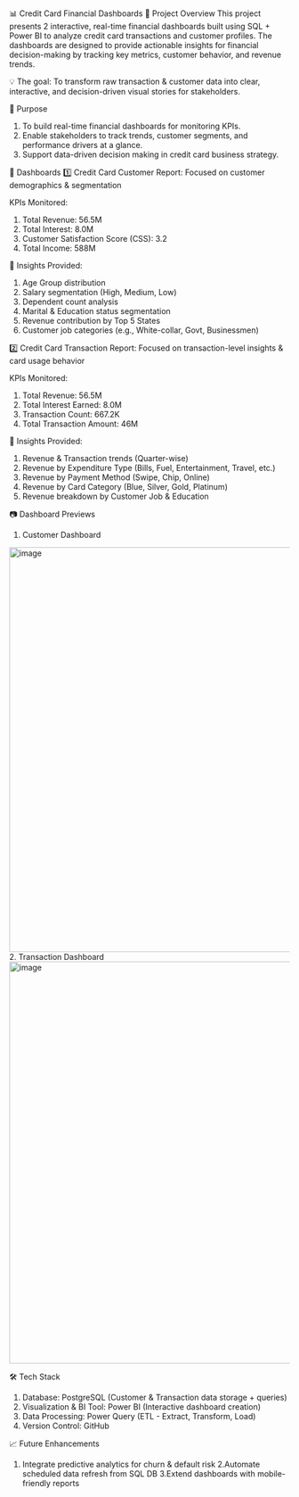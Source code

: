 📊 Credit Card Financial Dashboards
🚀 Project Overview
This project presents 2 interactive, real-time financial dashboards built using SQL + Power BI to analyze credit card transactions and customer profiles. The dashboards are designed to provide actionable insights for financial decision-making by tracking key metrics, customer behavior, and revenue trends.

💡 The goal: To transform raw transaction & customer data into clear, interactive, and decision-driven visual stories for stakeholders.

🎯 Purpose
1. To build real-time financial dashboards for monitoring KPIs.
2. Enable stakeholders to track trends, customer segments, and performance drivers at a glance.
3. Support data-driven decision making in credit card business strategy.

📌 Dashboards
1️⃣ Credit Card Customer Report: Focused on customer demographics & segmentation

KPIs Monitored:
1. Total Revenue: 56.5M
2. Total Interest: 8.0M
3. Customer Satisfaction Score (CSS): 3.2
4. Total Income: 588M

📍 Insights Provided:
1. Age Group distribution
2. Salary segmentation (High, Medium, Low)
3. Dependent count analysis
4. Marital & Education status segmentation
5. Revenue contribution by Top 5 States
6. Customer job categories (e.g., White-collar, Govt, Businessmen)

2️⃣ Credit Card Transaction Report: Focused on transaction-level insights & card usage behavior

KPIs Monitored:
1. Total Revenue: 56.5M
2. Total Interest Earned: 8.0M
3. Transaction Count: 667.2K
4. Total Transaction Amount: 46M

📍 Insights Provided:
1. Revenue & Transaction trends (Quarter-wise)
2. Revenue by Expenditure Type (Bills, Fuel, Entertainment, Travel, etc.)
3. Revenue by Payment Method (Swipe, Chip, Online)
4. Revenue by Card Category (Blue, Silver, Gold, Platinum)
5. Revenue breakdown by Customer Job & Education

📷 Dashboard Previews
1. Customer Dashboard
<img width="1295" height="726" alt="image" src="https://github.com/user-attachments/assets/d858d0ad-d3bb-4cd6-abc3-eefcb8f95cd6" />
2. Transaction Dashboard
<img width="1295" height="721" alt="image" src="https://github.com/user-attachments/assets/1f7d4d08-b796-4c2b-bbb5-ea672ab39df8" />

🛠️ Tech Stack
1. Database: PostgreSQL (Customer & Transaction data storage + queries)
2. Visualization & BI Tool: Power BI (Interactive dashboard creation)
3. Data Processing: Power Query (ETL - Extract, Transform, Load)
4. Version Control: GitHub

📈 Future Enhancements
1. Integrate predictive analytics for churn & default risk
2.Automate scheduled data refresh from SQL DB
3.Extend dashboards with mobile-friendly reports

